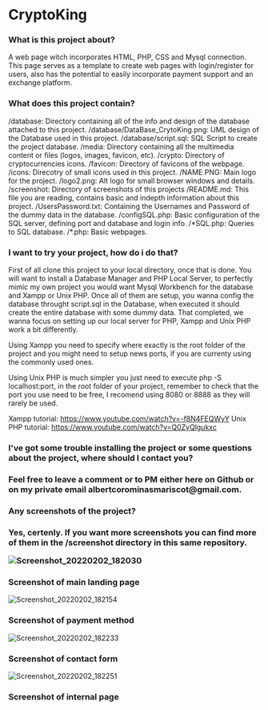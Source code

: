 <h1> CryptoKing </h1>

<h3>What is this project about?</h3>
A web page witch incorporates HTML, PHP, CSS and Mysql connection. This page serves as a template to create web pages with login/register for users, also has the potential to easily incorporate payment support and an exchange platform.

<h3>What does this project contain?</h3>
  /database: Directory containing all of the info and design of the database attached to this project.
    /database/DataBase_CrytoKing.png: UML design of the Database used in this project.
    /database/script.sql: SQL Script to create the project database.
  /media: Directory containing all the multimedia content or files (logos, images, favicon, etc).
    /crypto: Directory of cryptocurrencies icons.
    /favicon: Directory of favicons of the webpage.
    /icons: Direcotry of small icons used in this project.
    /NAME.PNG: Main logo for the project.
    /logo2.png: Alt logo for small browser windows and details.
  /screenshot: Directory of screenshots of this projects 
  /README.md: This file you are reading, contains basic and indepth information about this project.
  /UsersPassword.txt: Containing the Usernames and Password of the dummy data in the database.
  /configSQL.php: Basic configuration of the SQL server, defining port and database and login info.
  /*SQL.php: Queries to SQL database.
  /*.php: Basic webpages.

<h3>I want to try your project, how do i do that?</h3>
First of all clone this project to your local directory, once that is done. You will want to install a Database Manager and PHP Local Server, to perfectly mimic my own project you would want Mysql Workbench for the database and Xampp or Unix PHP. Once all of them are setup, you wanna config the database throught script.sql in the Database, when executed it should create the entire database with some dummy data. That completed, we wanna focus on setting up our local server for PHP, Xampp and Unix PHP work a bit differently.

Using Xampp you need to specify where exactly is the root folder of the project and you might need to setup news ports, if you are currenty using the commonly used ones.

Using Unix PHP is much simpler you just need to execute php -S localhost:port, in the root folder of your project, remember to check that the port you use need to be free, I recomend using 8080 or 8888 as they will rarely be used.

Xampp tutorial: https://www.youtube.com/watch?v=-f8N4FEQWyY
Unix PHP tutorial: https://www.youtube.com/watch?v=Q0ZyQlgukxc

<h3>I've got some trouble installing the project or some questions about the project, where should I contact you?<h3>
Feel free to leave a comment or to PM either here on Github or on my private email albertcorominasmariscot@gmail.com.

<h3>Any screenshots of the project?<h3>
Yes, certenly. If you want more screenshots you can find more of them in the /screenshot directory in this same repository.

![Screenshot_20220202_182030](https://user-images.githubusercontent.com/38464645/156771899-e2a53266-eaf4-42a8-8587-f2f0db246f7e.png)
<h3> Screenshot of main landing page </h3>

![Screenshot_20220202_182154](https://user-images.githubusercontent.com/38464645/156771986-85d4b549-e522-495a-bb74-a586eaa50753.png)
<h3> Screenshot of payment method </h3>

![Screenshot_20220202_182233](https://user-images.githubusercontent.com/38464645/156772110-22af9c5f-5b65-4028-b1f2-1c10edd3d9a2.png)
<h3> Screenshot of contact form </h3>

![Screenshot_20220202_182251](https://user-images.githubusercontent.com/38464645/156772185-c254e996-345b-44db-9b08-07bd8f37c791.png)
<h3> Screenshot of internal page </h3>
